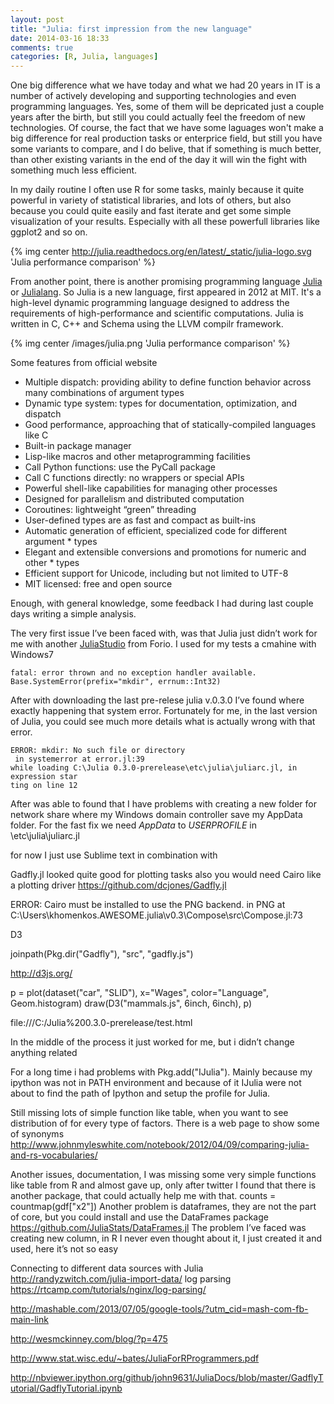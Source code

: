 ```yaml
---
layout: post
title: "Julia: first impression from the new language"
date: 2014-03-16 18:33
comments: true
categories: [R, Julia, languages]
---
```


One big difference what we have today and what we had 20 years in IT is a number of actively developing and supporting technologies and even programming languages. Yes, some of them will be depricated just a couple years after the birth, but still you could actually feel the freedom of new technologies. Of course, the fact that we have some laguages won't make a big difference for real production tasks or enterprice field, but still you have some variants to compare, and I do belive, that if something is much better, than other existing variants in the end of the day it will win the fight with something much less efficient.

In my daily routine I often use R for some tasks, mainly because it quite powerful in variety of statistical libraries, and lots of others, but also because you could quite easily and fast iterate and get some simple visualization of your results. Especially with all these powerfull libraries like ggplot2 and so on.

{% img center http://julia.readthedocs.org/en/latest/_static/julia-logo.svg 'Julia performance comparison' %}

From another point, there is another promising programming language [Julia](http://julialang.org/) or [Julialang](http://julialang.org/). So Julia is a new language, first appeared in 2012 at MIT. It's a high-level dynamic programming language designed to address the requirements of high-performance and scientific computations. Julia is written in C, C++ and Schema using the LLVM compilr framework.

{% img center /images/julia.png 'Julia performance comparison' %}

<!--more-->

Some features from official website

* Multiple dispatch: providing ability to define function behavior across many combinations of argument types
* Dynamic type system: types for documentation, optimization, and dispatch
* Good performance, approaching that of statically-compiled languages like C
* Built-in package manager
* Lisp-like macros and other metaprogramming facilities
* Call Python functions: use the PyCall package
* Call C functions directly: no wrappers or special APIs
* Powerful shell-like capabilities for managing other processes
* Designed for parallelism and distributed computation
* Coroutines: lightweight “green” threading
* User-defined types are as fast and compact as built-ins
* Automatic generation of efficient, specialized code for different argument * types
* Elegant and extensible conversions and promotions for numeric and other * types
* Efficient support for Unicode, including but not limited to UTF-8
* MIT licensed: free and open source

Enough, with general knowledge, some feedback I had during last couple days writing a simple analysis.

The very first issue I’ve been faced with, was that Julia just didn’t work for me with another [JuliaStudio](https://github.com/forio/julia-studio) from Forio. I used for my tests a cmahine with Windows7

```
fatal: error thrown and no exception handler available.
Base.SystemError(prefix="mkdir", errnum::Int32)
```

After with downloading the last pre-relese julia v.0.3.0 I’ve found where exactly happening that system error. Fortunately for me, in the last version of Julia, you could see much more details what is actually wrong with that error.

```
ERROR: mkdir: No such file or directory
 in systemerror at error.jl:39
while loading C:\Julia 0.3.0-prerelease\etc\julia\juliarc.jl, in expression star
ting on line 12
```

After was able to found that I have problems with creating a new folder for network share where my Windows domain controller save my AppData folder. For the fast fix we need *AppData* to *USERPROFILE* in \etc\julia\juliarc.jl

for now I just use Sublime text in combination with

Gadfly.jl looked quite good for plotting tasks also you would need Cairo like a plotting driver https://github.com/dcjones/Gadfly.jl

ERROR: Cairo must be installed to use the PNG backend.
 in PNG at C:\Users\khomenkos.AWESOME\.julia\v0.3\Compose\src\Compose.jl:73

D3

joinpath(Pkg.dir("Gadfly"), "src", "gadfly.js")

<script src="http://d3js.org/d3.v3.min.js"></script>
<script src="gadfly.js"></script>

<!-- Placed whereever you want the graphic to be rendered. -->
<div id="my_chart"></div>
<script src="mammals.js"></script>
<script>
draw("#my_chart");
</script>


http://d3js.org/

p = plot(dataset("car", "SLID"), x="Wages", color="Language", Geom.histogram)
draw(D3("mammals.js", 6inch, 6inch), p)

file:///C:/Julia%200.3.0-prerelease/test.html

In the middle of the process it just worked for me, but i didn’t change anything related

For a long time i had problems with Pkg.add("IJulia"). Mainly because my ipython was not in PATH environment and because of it IJulia were not about to find the path of Ipython and setup the profile for Julia.

Still missing lots of simple function like table, when you want to see distribution of for every type of factors.
There is a web page to show some of synonyms
 http://www.johnmyleswhite.com/notebook/2012/04/09/comparing-julia-and-rs-vocabularies/

Another issues, documentation, I was missing some very simple functions like table from R and almost gave up, only after twitter I found that there is another package, that could actually help me with that.
counts = countmap(gdf["x2"])
Another problem is dataframes, they are not the part of core, but you could install and use the DataFrames package https://github.com/JuliaStats/DataFrames.jl
The problem I’ve faced was creating new column, in R I never even thought about it, I just created it and used, here it’s not so easy

Connecting to different data sources with Julia http://randyzwitch.com/julia-import-data/
log parsing https://rtcamp.com/tutorials/nginx/log-parsing/


http://mashable.com/2013/07/05/google-tools/?utm_cid=mash-com-fb-main-link

http://wesmckinney.com/blog/?p=475


http://www.stat.wisc.edu/~bates/JuliaForRProgrammers.pdf

http://nbviewer.ipython.org/github/john9631/JuliaDocs/blob/master/GadflyTutorial/GadflyTutorial.ipynb
